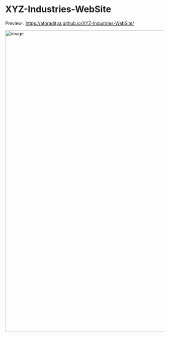 # XYZ-Industries-WebSite

Preview : https://aforaditya.github.io/XYZ-Industries-WebSite/





<img width="959" alt="image" src="https://user-images.githubusercontent.com/75029064/166139903-879c455e-2698-4dc1-b992-c07cff44f0a9.png">
